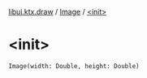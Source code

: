 [libui.ktx.draw](../index.md) / [Image](index.md) / [&lt;init&gt;](./-init-.md)

# &lt;init&gt;

`Image(width: Double, height: Double)`